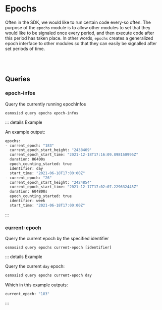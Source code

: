 # Epochs

Often in the SDK, we would like to run certain code every-so often. The purpose of the `epochs` module is to allow other modules to set that they would like to be signaled once every period, and then execute code after this period has taken place. In other words, `epochs` creates a generalized epoch interface to other modules so that they can easily be signalled after set periods of time.

</br>
</br>

## Queries

### epoch-infos

Query the currently running epochInfos

```
osmosisd query epochs epoch-infos
```
::: details Example

An example output:

```sh
epochs:
- current_epoch: "183"
  current_epoch_start_height: "2438409"
  current_epoch_start_time: "2021-12-18T17:16:09.898160996Z"
  duration: 86400s
  epoch_counting_started: true
  identifier: day
  start_time: "2021-06-18T17:00:00Z"
- current_epoch: "26"
  current_epoch_start_height: "2424854"
  current_epoch_start_time: "2021-12-17T17:02:07.229632445Z"
  duration: 604800s
  epoch_counting_started: true
  identifier: week
  start_time: "2021-06-18T17:00:00Z"
```
:::

### current-epoch

Query the current epoch by the specified identifier

```
osmosisd query epochs current-epoch [identifier]
```

::: details Example

Query the current `day` epoch:

```sh
osmosisd query epochs current-epoch day
```

Which in this example outputs:

```sh
current_epoch: "183"
```
:::